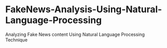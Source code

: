 # FakeNews-Analysis-Using-Natural-Language-Processing
Analyzing Fake News content Using Natural Language Processing Technique
